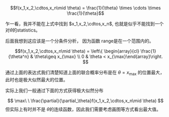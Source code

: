 

$$f(x_1,x_2,\cdtos,x_n\mid \theta) = \frac{1}{\theta} \times \cdots \times \frac{1}{\theta}$$

乍一看，我并不能在上式中找到 $x_1,x_2,\cdtos,x_n$, 也就是似乎不能找到一个对$\theta$的statistics。

后面我想到这应该是一个分条件分析， 因为函数 range是在一个范围内的。


$$f(x_1,x_2,\cdtos,x_n\mid \theta) = \left\{ \begin{array}{cl}  \frac{1}{\theta^n} & \theta\geq x_{\max} \\ 0 & \theta <  x_{\max}\end{array}\right.  $$

通过上面的表达式我们清楚知道上面的联合概率分布是在 $\theta= x_{\max}$ 的位置最大，此时也是极大似然最大的位置。



实际上我们一般通过下面的方式获得极大似然分布

$$ \max\ \ \frac{\partial}{\partial_\theta}f(x_1,x_2,\cdtos,x_n\mid \theta) $$
但实际上有时并不是 $\theta$的连续函数，因此我们需要考虑画图等方式看出最大值。

